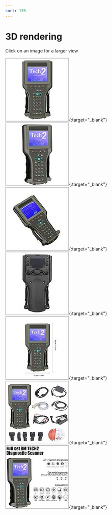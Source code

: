 ```yaml
---
sort: 150
---
```

# 3D rendering

Click on an image for a larger view

[![](tech2_3d_model_01_t.jpg)](tech2_3d_model_01.jpg){:target="_blank"}
[![](tech2_3d_model_02_t.jpg)](tech2_3d_model_02.jpg){:target="_blank"}
[![](tech2_3d_model_03_t.jpg)](tech2_3d_model_03.jpg){:target="_blank"}
[![](tech2_3d_model_04_t.jpg)](tech2_3d_model_04.jpg){:target="_blank"}
[![](tech2_3d_model_05_t.jpg)](tech2_3d_model_05.jpg){:target="_blank"}
[![](tech2_3d_model_06_t.jpg)](tech2_3d_model_06.jpg){:target="_blank"}
[![](tech2_3d_model_07_t.jpg)](tech2_3d_model_07.jpg){:target="_blank"}